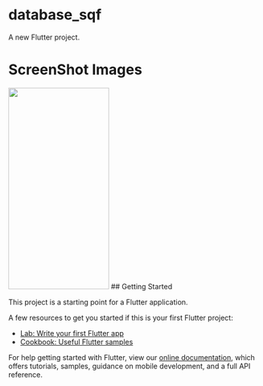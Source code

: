 # database_sqf

A new Flutter project.

# ScreenShot Images
<img src="screenshop/PicsArt_12-01-10.12.52.jpg " width="200" height="400" >
## Getting Started

This project is a starting point for a Flutter application.

A few resources to get you started if this is your first Flutter project:

- [Lab: Write your first Flutter app](https://flutter.dev/docs/get-started/codelab)
- [Cookbook: Useful Flutter samples](https://flutter.dev/docs/cookbook)

For help getting started with Flutter, view our
[online documentation](https://flutter.dev/docs), which offers tutorials,
samples, guidance on mobile development, and a full API reference.
